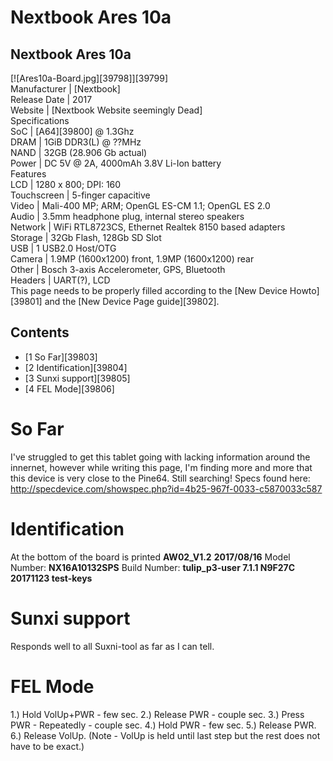 # Nextbook Ares 10a
Nextbook Ares 10a  
---  
[![Ares10a-Board.jpg][39798]][39799]  
Manufacturer |  [Nextbook]   
Release Date |  2017  
Website |  [Nextbook Website seemingly Dead]   
Specifications   
SoC |  [A64][39800] @ 1.3Ghz   
DRAM |  1GiB DDR3(L) @ ??MHz   
NAND |  32GB (28.906 Gb actual)   
Power |  DC 5V @ 2A, 4000mAh 3.8V Li-Ion battery   
Features   
LCD |  1280 x 800; DPI: 160   
Touchscreen |  5-finger capacitive   
Video |  Mali-400 MP; ARM; OpenGL ES-CM 1.1; OpenGL ES 2.0   
Audio |  3.5mm headphone plug, internal stereo speakers   
Network |  WiFi RTL8723CS, Ethernet Realtek 8150 based adapters   
Storage |  32Gb Flash, 128Gb SD Slot   
USB |  1 USB2.0 Host/OTG   
Camera |  1.9MP (1600x1200) front, 1.9MP (1600x1200) rear   
Other |  Bosch 3-axis Accelerometer, GPS, Bluetooth   
Headers |  UART(?), LCD   
This page needs to be properly filled according to the [New Device Howto][39801] and the [New Device Page guide][39802].
## Contents
  * [1 So Far][39803]
  * [2 Identification][39804]
  * [3 Sunxi support][39805]
  * [4 FEL Mode][39806]

# So Far
I've struggled to get this tablet going with lacking information around the innernet, however while writing this page, I'm finding more and more that this device is very close to the Pine64. Still searching! Specs found here: <http://specdevice.com/showspec.php?id=4b25-967f-0033-c5870033c587>
# Identification
At the bottom of the board is printed **AW02_V1.2** **2017/08/16**
Model Number: **NX16A10132SPS** Build Number: **tulip_p3-user 7.1.1 N9F27C 20171123 test-keys**
# Sunxi support
Responds well to all Suxni-tool as far as I can tell. 
# FEL Mode
1.) Hold VolUp+PWR - few sec. 2.) Release PWR - couple sec. 3.) Press PWR - Repeatedly - couple sec. 4.) Hold PWR - few sec. 5.) Release PWR. 6.) Release VolUp. (Note - VolUp is held until last step but the rest does not have to be exact.)

